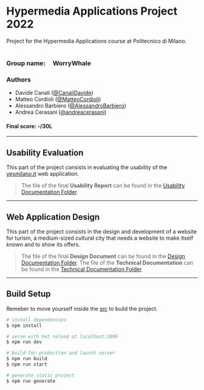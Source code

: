 # Hypermedia Applications Project 2022

Project for the Hypermedia Applications course at Politecnico di Milano.  
<br>

### **Group name:** &nbsp;&nbsp;&nbsp; WorryWhale

### **Authors**

- Davide Canali ([@CanaliDavide](https://github.com/CanaliDavide))
- Matteo Cordioli ([@MatteoCordioli](https://github.com/MatteoCordioli))
- Alessandro Barbiero ([@AlessandroBarbiero](https://github.com/AlessandroBarbiero))  
- Andrea Cerasani ([@andreacerasani](https://github.com/andreacerasani)) 
  <br>

#### Final score: -/30L

---

## **Usability Evaluation**

This part of the project consists in evaluating the usability of the [yesmilano.it](https://www.yesmilano.it/) web application.

> The file of the final **Usability Report** can be found in the [Usability Documentation Folder](Documentation/UsabilityReport).
---

## **Web Application Design**

This part of the project consists in the design and development of a website for turism, a medium-sized cultural city that needs a website to make itself known and to show its offers.

> The file of the final **Design Document** can be found in the [Design Documentation Folder](Documentation/DesignReport).
> The file of the **Technical Documentation** can be found in the [Technical Documentation Folder](Documentation/TechnicalReport/README.md)
---

## Build Setup
Remeber to move yourself inside the [src](src) to build the project.
```bash
# install dependencies
$ npm install

# serve with hot reload at localhost:3000
$ npm run dev

# build for production and launch server
$ npm run build
$ npm run start

# generate static project
$ npm run generate
```

